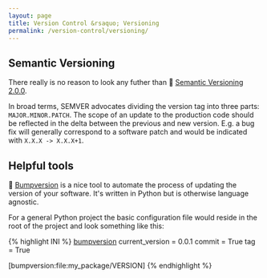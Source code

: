 ```yaml
---
layout: page
title: Version Control &rsaquo; Versioning
permalink: /version-control/versioning/
---
```


## Semantic Versioning
There really is no reason to look any futher than :gem: [Semantic Versioning 2.0.0][semver].

In broad terms, SEMVER advocates dividing the version tag into three parts: ``MAJOR.MINOR.PATCH``. The scope of an update to the production code should be reflected in the delta between the previous and new version. E.g. a bug fix will generally correspond to a software patch and would be indicated with ``X.X.X -> X.X.X+1``.

## Helpful tools

:gift_heart: [Bumpversion][bumpversion] is a nice tool to automate the process of updating the version of your software. It's written in Python but is otherwise language agnostic.

For a general Python project the basic configuration file would reside in the root of the project and look something like this:

{% highlight INI %}
[bumpversion]
current_version = 0.0.1
commit = True
tag = True

[bumpversion:file:my_package/VERSION]
{% endhighlight %}

[bumpversion]: https://github.com/peritus/bumpversion
[semver]: http://semver.org/
